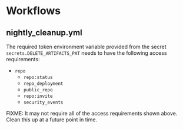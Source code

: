 # Workflows

## nightly_cleanup.yml

The required token environment variable provided from the secret `secrets.DELETE_ARTIFACTS_PAT` needs to have the following access requirements:

- `repo`
  - `repo:status`
  - `repo_deployment`
  - `public_repo`
  - `repo:invite`
  - `security_events`

FIXME: It may not require all of the access requirements shown above. Clean this up at a future point in time.
